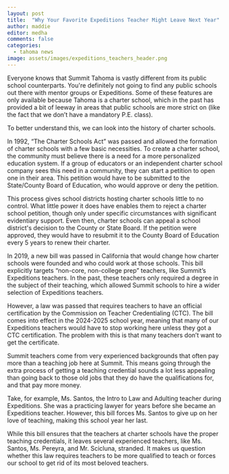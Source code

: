 ```yaml
---
layout: post
title:  "Why Your Favorite Expeditions Teacher Might Leave Next Year"
author: maddie
editor: medha
comments: false
categories:
  - tahoma news
image: assets/images/expeditions_teachers_header.png
---
```

Everyone knows that Summit Tahoma is vastly different from its public school counterparts. You're definitely not going to find any public schools out there with mentor groups or Expeditions. Some of these features are only available because Tahoma is a charter school, which in the past has provided a bit of leeway in areas that public schools are more strict on (like the fact that we don’t have a mandatory P.E. class). 

To better understand this, we can look into the history of charter schools. 

In 1992, “The Charter Schools Act” was passed and allowed the formation of charter schools with a few basic necessities. To create a charter school, the community must believe there is a need for a more personalized education system. If a group of educators or an independent charter school company sees this need in a community, they can start a petition to open one in their area. This petition would have to be submitted to the State/County Board of Education, who would approve or deny the petition.

This process gives school districts hosting charter schools little to no control. What little power it does have enables them to reject a charter school petition, though only under specific circumstances with significant evidentiary support. Even then, charter schools can appeal a school district's decision to the County or State Board. If the petition were approved, they would have to resubmit it to the County Board of Education every 5 years to renew their charter.

In 2019, a new bill was passed in California that would change how charter schools were founded and who could work at those schools. This bill explicitly targets “non-core, non-college prep” teachers, like Summit’s Expeditions teachers. In the past, these teachers only required a degree in the subject of their teaching, which allowed Summit schools to hire a wider selection of Expeditions teachers. 

However, a law was passed that requires teachers to have an official certification by the Commission on Teacher Credentialing (CTC). The bill comes into effect in the 2024-2025 school year, meaning that many of our Expeditions teachers would have to stop working here unless they got a CTC certification. The problem with this is that many teachers don’t want to get the certificate. 

  
Summit teachers come from very experienced backgrounds that often pay more than a teaching job here at Summit. This means going through the extra process of getting a teaching credential sounds a lot less appealing than going back to those old jobs that they do have the qualifications for, and that pay more money. 

Take, for example, Ms. Santos, the Intro to Law and Adulting teacher during Expeditions. She was a practicing lawyer for years before she became an Expeditions teacher. However, this bill forces Ms. Santos to give up on her love of teaching, making this school year her last.

While this bill ensures that the teachers at charter schools have the proper teaching credentials, it leaves several experienced teachers, like Ms. Santos, Ms. Pereyra, and Mr. Scicluna, stranded. It makes us question whether this law requires teachers to be more qualified to teach or forces our school to get rid of its most beloved teachers.